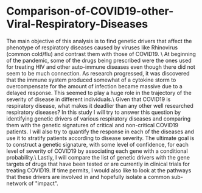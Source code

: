 # Comparison-of-COVID19-other-Viral-Respiratory-Diseases
The main objective of this analysis is to find genetic drivers that affect the phenotype of respiratory diseases caused by viruses like Rhinovirus (common cold/flu) and contrast them with those of COVID19. \\
At beginning of the pandemic, some of the drugs being prescribed were the ones used for treating HIV and other auto-immune diseases even though there did not seem to be much connection. As research progressed, it was discovered that the immune system produced somewhat of a cytokine storm to overcompensate for the amount of infection became massive due to a delayed response. This seemed to play a huge role in the trajectory of the severity of disease in different individuals.\\
Given that COVID19 is respiratory disease, what makes it deadlier than any other well researched respiratory diseases? In this study I will try to answer this question by identifying genetic drivers of various respiratory diseases and comparing them with the genetic signatures of critical and non-critical COVID19 patients. I will also try to quantify the response in each of the diseases and use it to stratify patients according to disease severity. The ultimate goal is to construct a genetic signature, with some level of confidence, for each level of severity of COVID19 by associating each gene with a conditional probability.\\
Lastly, I will compare the list of genetic drivers with the gene targets of drugs that have been tested or are currently in clinical trials for treating COVID19. If time permits, I would also like to look at the pathways that these drivers are involved in and hopefully isolate a common sub-network of "impact".
